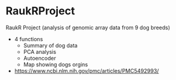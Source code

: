 # RaukRProject
RaukR Project (analysis of genomic array data from 9 dog breeds)

- 4 functions 
  - Summary of dog data
  - PCA analysis
  - Autoencoder
  - Map showing dogs orgins
- https://www.ncbi.nlm.nih.gov/pmc/articles/PMC5492993/

